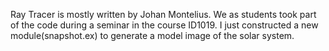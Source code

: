 Ray Tracer is mostly written by Johan Montelius. 
We as students took part of the code during a seminar in the course ID1019. 
I just constructed a new module(snapshot.ex) to generate a model image of the solar system.
